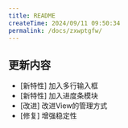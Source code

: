 ```yaml
---
title: README
createTime: 2024/09/11 09:50:34
permalink: /docs/zxwptgfw/
---
```

## 更新内容

* [新特性] 加入多行输入框
* [新特性] 加入进度条模块
* [改进] 改进View的管理方式
* [修复] 增强稳定性